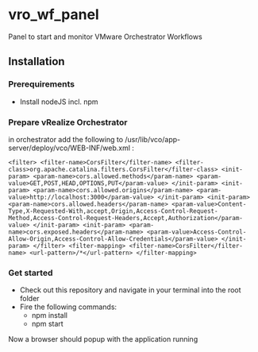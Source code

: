 # vro_wf_panel
Panel to start and monitor VMware Orchestrator Workflows

## Installation
### Prerequirements
* Install nodeJS incl. npm

### Prepare vRealize Orchestrator

in orchestrator add the following to /usr/lib/vco/app-server/deploy/vco/WEB-INF/web.xml :

`<filter>
<filter-name>CorsFilter</filter-name>
<filter-class>org.apache.catalina.filters.CorsFilter</filter-class>
<init-param>
<param-name>cors.allowed.methods</param-name>
<param-value>GET,POST,HEAD,OPTIONS,PUT</param-value>
</init-param>
<init-param>
<param-name>cors.allowed.origins</param-name>
<param-value>http://localhost:3000</param-value>
</init-param>
<init-param>
<param-name>cors.allowed.headers</param-name>
<param-value>Content-Type,X-Requested-With,accept,Origin,Access-Control-Request-Method,Access-Control-Request-Headers,Accept,Authorization</param-value>
</init-param>
<init-param>
<param-name>cors.exposed.headers</param-name>
<param-value>Access-Control-Allow-Origin,Access-Control-Allow-Credentials</param-value>
</init-param>
</filter>
<filter-mapping>
<filter-name>CorsFilter</filter-name>
<url-pattern>/*</url-pattern>
</filter-mapping>`

### Get started
* Check out this repository and navigate in your terminal into the root folder
* Fire the following commands:
  * npm install
  * npm start

Now a browser should popup with the application running
